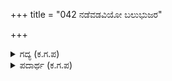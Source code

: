 +++
title = "042 ನಡೆವಡವಿಯೋ ಬಲುಭುಜರ"

+++

<details><summary>ಗದ್ಯ (ಕ.ಗ.ಪ) </summary>

42. ದಟ್ಟವಾದ ಕಾಡೇ ನಡೆದು ಹೋಗುತ್ತಿದೆಯೋ ? ಅಥವಾ ಸಾಹಸಿಗಳ ಗುಂಪೋ ? ಇಡಿ ಸೇನೆ ಕುಣಿದು ಕುಪ್ಪಳಿಸುತ್ತ ಹೋಗುತ್ತಿರುವ ರೀತಿಯೋ ಸಬಳಗಳ (ಈಟಿಗಳ) ಸಮೂಹವೋ ಅಥವಾ ಆಕಾಶದ ಕಾಲ್ಗಳೋ ? ಸಾಗರಾಗ್ನಿಯ ಬೆಂಕಿಯ ಜ್ವಾಲೆಗಳೋ ಅಥವಾ ಸೇನೆಯೆಂಬ ಮಹಾಸಾಗರವೋ ? ಸೇನೆಯ ಕಾಲ್ದುಳಿತದಿಂದ ಎದ್ದ ಧೂಳಿನಿಂದ ಭೂಮಿ ಸವೆದು ಹೋದ ಮೇಲೆ ಪಾತಾಳದ ಸರ್ಪ ಸಮೂಹವು ಮೇಲೆದ್ದು ರವಿ ಬಿಂಬವನ್ನು ಹಿಡಿಯಲೆಂದು ನುಗ್ಗಿದವೋ ಎಂಬಂತಿದ್ದ ಡೊಂಕಣಿಗಳ ಪಟುಭಟರ ಸೇನೆ ಕುತೂಹಲಕ್ಕೆ ಕಾರಣವಾಯಿತು.
</details>

<details><summary>ಪದಾರ್ಥ (ಕ.ಗ.ಪ) </summary>

ಬಲುಭುಜರು-ಸಾಹಸಿಗಳು, ಸಬಳ-ಈಟಿ, ಬಡಬವಹ್ನಿ-ಸಾಗರಾಗ್ನಿ, ಪದಹತಧೂಳಿ-ಕಾಲ್ದುಳಿತದಿಂದ ಎದ್ದ ಧೂಳಿನ ರಾಶಿ,   
ಫಣಿವ್ರಜ-ಸರ್ಪ ಸಮೂಹ, ಅಡರು-ಆವರಿಸು ನುಗ್ಗು
</details>
